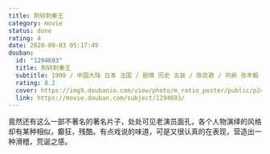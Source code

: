 ```yaml
---
title: 荆轲刺秦王
category: movie
status: done
rating: 4
date: 2020-09-03 05:17:49
douban:
  id: "1294693"
  title: 荆轲刺秦王
  subtitle: 1998 / 中国大陆 日本 法国 / 剧情 历史 古装 / 陈凯歌 / 巩俐 张丰毅
  rating: 8.2
  cover: https://img9.doubanio.com/view/photo/m_ratio_poster/public/p2457792306.jpg
  link: https://movie.douban.com/subject/1294693/
---
```


竟然还有这么一部不著名的著名片子，处处可见老演员面孔，各个人物演绎的风格却有某种相似，癫狂，残酷。有点戏说的味道，可是又很认真的在表现，营造出一种滑稽，荒诞之感。